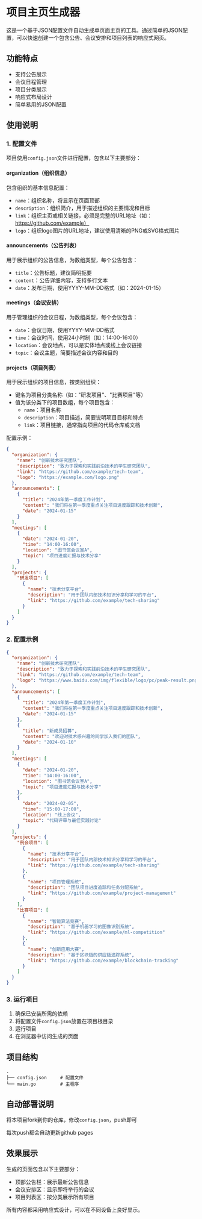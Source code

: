 # 项目主页生成器

这是一个基于JSON配置文件自动生成单页面主页的工具。通过简单的JSON配置，可以快速创建一个包含公告、会议安排和项目列表的响应式网页。

## 功能特点

- 支持公告展示
- 会议日程管理
- 项目分类展示
- 响应式布局设计
- 简单易用的JSON配置

## 使用说明

### 1. 配置文件

项目使用`config.json`文件进行配置，包含以下主要部分：

#### organization（组织信息）
包含组织的基本信息配置：
- `name`：组织名称，将显示在页面顶部
- `description`：组织简介，用于描述组织的主要情况和目标
- `link`：组织主页或相关链接，必须是完整的URL地址（如：https://github.com/example）
- `logo`：组织logo图片的URL地址，建议使用清晰的PNG或SVG格式图片

#### announcements（公告列表）
用于展示组织的公告信息，为数组类型，每个公告包含：
- `title`：公告标题，建议简明扼要
- `content`：公告详细内容，支持多行文本
- `date`：发布日期，使用YYYY-MM-DD格式（如：2024-01-15）

#### meetings（会议安排）
用于管理组织的会议日程，为数组类型，每个会议包含：
- `date`：会议日期，使用YYYY-MM-DD格式
- `time`：会议时间，使用24小时制（如：14:00-16:00）
- `location`：会议地点，可以是实体地点或线上会议链接
- `topic`：会议主题，简要描述会议内容和目的

#### projects（项目列表）
用于展示组织的项目信息，按类别组织：
- 键名为项目分类名称（如："研发项目"、"比赛项目"等）
- 值为该分类下的项目数组，每个项目包含：
  - `name`：项目名称
  - `description`：项目描述，简要说明项目目标和特点
  - `link`：项目链接，通常指向项目的代码仓库或文档

配置示例：

```json
{
  "organization": {
    "name": "创新技术研究团队",
    "description": "致力于探索和实践前沿技术的学生研究团队",
    "link": "https://github.com/example/tech-team",
    "logo": "https://example.com/logo.png"
  },
  "announcements": [
    {
      "title": "2024年第一季度工作计划",
      "content": "我们将在第一季度重点关注项目进度跟踪和技术创新",
      "date": "2024-01-15"
    }
  ],
  "meetings": [
    {
      "date": "2024-01-20",
      "time": "14:00-16:00",
      "location": "图书馆会议室A",
      "topic": "项目进度汇报与技术分享"
    }
  ],
  "projects": {
    "研发项目": [
      {
        "name": "技术分享平台",
        "description": "用于团队内部技术知识分享和学习的平台",
        "link": "https://github.com/example/tech-sharing"
      }
    ]
  }
}
```

### 2. 配置示例

```json
{
  "organization": {
    "name": "创新技术研究团队",
    "description": "致力于探索和实践前沿技术的学生研究团队",
    "link": "https://github.com/example/tech-team",
    "logo": "https://www.baidu.com/img/flexible/logo/pc/peak-result.png"
  },
  "announcements": [
    {
      "title": "2024年第一季度工作计划",
      "content": "我们将在第一季度重点关注项目进度跟踪和技术创新",
      "date": "2024-01-15"
    },
    {
      "title": "新成员招募",
      "content": "欢迎对技术感兴趣的同学加入我们的团队",
      "date": "2024-01-10"
    }
  ],
  "meetings": [
    {
      "date": "2024-01-20",
      "time": "14:00-16:00",
      "location": "图书馆会议室A",
      "topic": "项目进度汇报与技术分享"
    },
    {
      "date": "2024-02-05",
      "time": "15:00-17:00",
      "location": "线上会议",
      "topic": "代码评审与最佳实践讨论"
    }
  ],
  "projects": {
    "例会项目": [
      {
        "name": "技术分享平台",
        "description": "用于团队内部技术知识分享和学习的平台",
        "link": "https://github.com/example/tech-sharing"
      },
      {
        "name": "项目管理系统",
        "description": "团队项目进度追踪和任务分配系统",
        "link": "https://github.com/example/project-management"
      }
    ],
    "比赛项目": [
      {
        "name": "智能算法竞赛",
        "description": "基于机器学习的图像识别系统",
        "link": "https://github.com/example/ml-competition"
      },
      {
        "name": "创新应用大赛",
        "description": "基于区块链的供应链追踪系统",
        "link": "https://github.com/example/blockchain-tracking"
      }
    ]
  }
}
```

### 3. 运行项目

1. 确保已安装所需的依赖
2. 将配置文件`config.json`放置在项目根目录
3. 运行项目
4. 在浏览器中访问生成的页面

## 项目结构

```
.
├── config.json     # 配置文件
└── main.go         # 主程序
```

## 自动部署说明

将本项目fork到你的仓库，修改`config.json`，push即可

每次push都会自动更新github pages

## 效果展示

生成的页面包含以下主要部分：

- 顶部公告栏：展示最新公告信息
- 会议安排区：显示即将举行的会议
- 项目列表区：按分类展示所有项目

所有内容都采用响应式设计，可以在不同设备上良好显示。